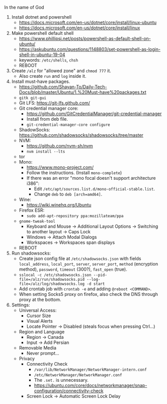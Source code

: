 In the name of God

1. Install dotnet and powershell
   - https://docs.microsoft.com/en-us/dotnet/core/install/linux-ubuntu
   - https://docs.microsoft.com/en-us/dotnet/core/install/linux
2. Make powershell default shell
   - https://www.phillipsj.net/posts/powershell-as-default-shell-on-ubuntu/
   - https://askubuntu.com/questions/1148803/set-powershell-as-login-shell-in-ubuntu-19-04
   - keywords: `/etc/shells`, `chsh`
   - REBOOT
3. Create `/alz` for "allowed zone" and `chmod 777` it.
   - Also create `run` and `log` inside it.
4. Install must-have packages.
   - https://github.com/Shayan-To/Daily-Tech-Docs/blob/master/Ubuntu/1.%20Must-have%20packages.txt
   - `gitk git-gui`
   - Git LFS: https://git-lfs.github.com/
   - Git credential manager core:
     - https://github.com/GitCredentialManager/git-credential-manager
     - Install from deb file.
     - `git-credential-manager-core configure`
   - ShadowSocks: https://github.com/shadowsocks/shadowsocks/tree/master
   - NVM:
     - https://github.com/nvm-sh/nvm
     - `nvm install --lts`
   - tor
   - Mono:
     - https://www.mono-project.com/
     - Follow the instructions. (Install `mono-complete`)
     - If there was an error "mono focal doesn't support architecture i386":
       - Edit `/etc/apt/sources.list.d/mono-official-stable.list`.
       - Change `deb` to `deb [arch=amd64]`.
   - Wine:
     - https://wiki.winehq.org/Ubuntu
   - Firefox ESR:
     - `sudo add-apt-repository ppa:mozillateam/ppa`
   - `gnome-tweak-tool`
     - Keyboard and Mouse -> Additional Layout Options -> Switching to another layout -> Caps Lock
     - Windows -> Attach Modal Dialogs
     - Workspaces -> Workspaces span displays
   - REBOOT
5. Run shadowsocks:
   - Create json config file at `/etc/shadowsocks.json` with fields `local_address`, `local_port`, `server`, `server_port`, `method` (encryption method), `password`, `timeout` (300?), `fast_open` (true).
   - `sslocal -c /etc/shadowsocks.json --pid-file=/alz/run/shadowsocks.pid --log-file=/alz/log/shadowsocks.log -d start`
   - Add crontab job with `crontab -e` and adding `@reboot <COMMAND>`.
   - When setting Socks5 proxy on firefox, also check the DNS through proxy at the bottom.
6. Settings:
   - Universal Access:
     - Cursor Size
     - Visual Alerts
     - Locate Pointer -> Disabled (steals focus when pressing Ctrl...)
   - Region and Language
     - Region -> Canada
     - Input -> Add Persian
   - Removable Media
     - Never prompt...
   - Privacy
     - Connectivity Check
       - `/var/lib/NetworkManager/NetworkManager-intern.conf`
       - `/etc/NetworkManager/NetworkManager.conf`
       - The `.set.` is unnecessary.
       - https://ubuntu.com/core/docs/networkmanager/snap-configuration/connectivity-check
     - Screen Lock -> Automatic Screen Lock Delay


